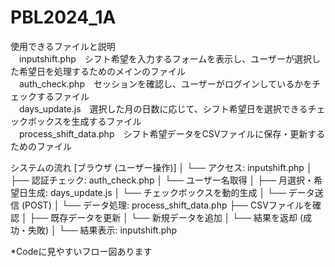 # PBL2024_1A<br>
使用できるファイルと説明<br>
　inputshift.php　シフト希望を入力するフォームを表示し、ユーザーが選択した希望日を処理するためのメインのファイル<br>
　auth_check.php　セッションを確認し、ユーザーがログインしているかをチェックするファイル<br>
　days_update.js　選択した月の日数に応じて、シフト希望日を選択できるチェックボックスを生成するファイル<br>
　process_shift_data.php　シフト希望データをCSVファイルに保存・更新するためのファイル<br>

システムの流れ
[ブラウザ (ユーザー操作)]
    │
    └── アクセス: inputshift.php
             │
             ├── 認証チェック: auth_check.php
             │       └── ユーザー名取得
             │
             ├── 月選択・希望日生成: days_update.js
             │       └── チェックボックスを動的生成
             │
             └── データ送信 (POST)
                     │
                     └── データ処理: process_shift_data.php
                              ├── CSVファイルを確認
                              │      ├── 既存データを更新
                              │      └── 新規データを追加
                              │
                              └── 結果を返却 (成功・失敗)
                                     │
                                     └── 結果表示: inputshift.php

*Codeに見やすいフロー図あります
